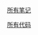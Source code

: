 [所有笔记](https://github.com/GreyZeng/algorithm/tree/master/docs)

[所有代码](https://github.com/GreyZeng/algorithm/tree/master/src/main/java)


